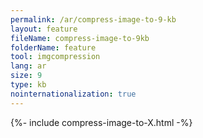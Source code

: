 ```yaml
---
permalink: /ar/compress-image-to-9-kb
layout: feature
fileName: compress-image-to-9kb
folderName: feature
tool: imgcompression
lang: ar
size: 9
type: kb
nointernationalization: true
---
```

{%- include compress-image-to-X.html -%}
      